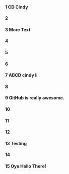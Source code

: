 #### 1 CD Cindy
#### 2
#### 3 More Text
#### 4
#### 5
#### 6
#### 7 ABCD cindy li
#### 8
#### 9 GitHub is really awesome.
#### 10
#### 11
#### 12
#### 13 Testing
#### 14
#### 15 Oye Hello There!

